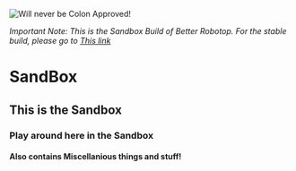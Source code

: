 ![Will never be Colon Approved!](https://img.shields.io/badge/Will%20never%20be-Colon%20Approved-orange?style=for-the-badge)

_Important Note: This is the Sandbox Build of Better Robotop. For the stable build, please go to [This link](https://github.com/toxicscientist/Better-Robotop/)_

# SandBox
## This is the Sandbox

### Play around here in the Sandbox

#### Also contains Miscellanious things and stuff!
